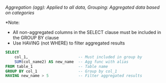 *Aggregation (agg): Applied to all data, 
Grouping: Aggregated data based on categories*

*Note: 
- All non-aggregated columns in the SELECT clause must be included in the GROUP BY clause
- Use HAVING (not WHERE) to filter aggregated results 

```sql
SELECT 
	col_1,                      -- Must included in group by
	SUM(col_name2) AS new_name  -- Agg func with alias
FROM table_1                    -- Table name
GROUP BY col_1                  -- Group by col_1
HAVING new_name > 5             -- Filter aggregated results
```
